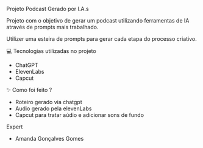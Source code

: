 Projeto Podcast Gerado por I.A.s

Projeto com o objetivo de gerar um podcast utilizando ferramentas de IA através de prompts mais trabalhado.

Utilizer uma esteira de prompts para gerar cada etapa do processo criativo.

💻 Tecnologias utilizadas no projeto
* ChatGPT
* ElevenLabs
* Capcut

✨ Como foi feito ?
* Roteiro gerado via chatgpt
* Audio gerado pela elevenLabs
* Capcut para tratar aúdio e adicionar sons de fundo

Expert
* Amanda Gonçalves Gomes
